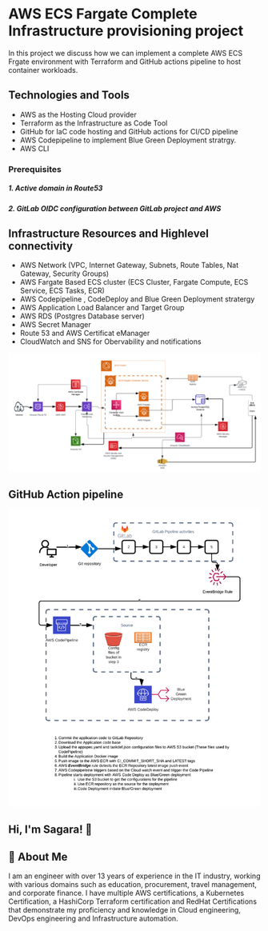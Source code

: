 
# AWS ECS Fargate Complete Infrastructure provisioning project

In this project we discuss how we can implement a complete AWS ECS Frgate environment with Terraform and GitHub actions pipeline to host container workloads.

## Technologies and Tools 
-  AWS as the Hosting Cloud provider
- Terraform as the Infrastructure as Code Tool
- GitHub for IaC code hosting and GitHub actions for CI/CD pipeline
- AWS Codepipeline to implement Blue Green Deployment stratrgy.
- AWS CLI

### Prerequisites
##### 1. Active domain in Route53
##### 2. GitLab OIDC configuration between GitLab project and AWS 

## Infrastructure Resources and Highlevel connectivity

- AWS Network (VPC, Internet Gateway, Subnets, Route Tables, Nat Gateway, Security Groups)
- AWS Fargate Based ECS cluster (ECS Cluster, Fargate Compute, ECS Service, ECS Tasks, ECR)
- AWS Codepipeline , CodeDeploy and Blue Green Deployment stratergy
- AWS Application Load Balancer and Target Group
- AWS RDS (Postgres Database server)
- AWS Secret Manager
- Route 53 and AWS Certificat eManager
- CloudWatch and SNS for Obervability and notifications

![High Level architecture](Images/ECS-Fargate.png)

## GitHub Action pipeline
![GitLab pipeline](Images/GitLab-CodePipeline.png)

## Hi, I'm Sagara! 👋


## 🚀 About Me
I am an engineer with over 13 years of experience in the IT industry, working with various domains such as education, procurement, travel management, and corporate finance. I have multiple AWS certifications, a Kubernetes Certification, a HashiCorp Terraform certification and RedHat Certifications that demonstrate my proficiency and knowledge in Cloud engineering, DevOps engineering and Infrastructure automation.


